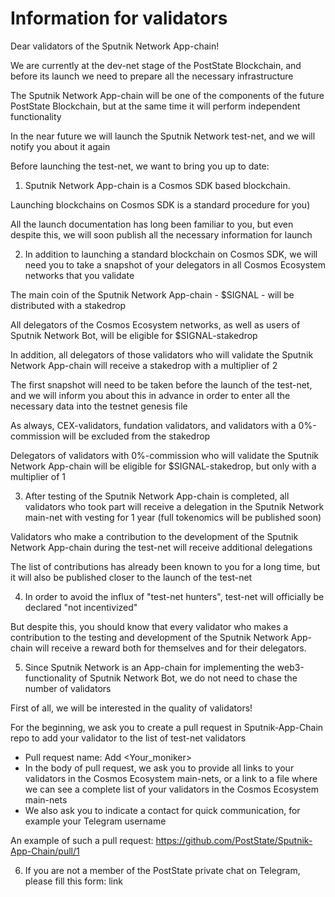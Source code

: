 # Information for validators

Dear validators of the Sputnik Network App-chain!

We are currently at the dev-net stage of the PostState Blockchain, and before its launch we need to prepare all the necessary infrastructure

The Sputnik Network App-chain will be one of the components of the future PostState Blockchain, but at the same time it will perform independent functionality

In the near future we will launch the Sputnik Network test-net, and we will notify you about it again

Before launching the test-net, we want to bring you up to date:

1. Sputnik Network App-chain is a Cosmos SDK based blockchain.

Launching blockchains on Cosmos SDK is a standard procedure for you)

All the launch documentation has long been familiar to you, but even despite this, we will soon publish all the necessary information for launch

2. In addition to launching a standard blockchain on Cosmos SDK, we will need you to take a snapshot of your delegators in all Cosmos Ecosystem networks that you validate 

The main coin of the Sputnik Network App-chain - $SIGNAL - will be distributed with a stakedrop

All delegators of the Cosmos Ecosystem networks, as well as users of Sputnik Network Bot, will be eligible for $SIGNAL-stakedrop

In addition, all delegators of those validators who will validate the Sputnik Network App-chain will receive a stakedrop with a multiplier of 2

The first snapshot will need to be taken before the launch of the test-net, and we will inform you about this in advance in order to enter all the necessary data into the testnet genesis file

As always, CEX-validators, fundation validators, and validators with a 0%-commission will be excluded from the stakedrop

Delegators of validators with 0%-commission who will validate the Sputnik Network App-chain will be eligible for $SIGNAL-stakedrop, but only with a multiplier of 1

3. After testing of the Sputnik Network App-chain is completed, all validators who took part will receive a delegation in the Sputnik Network main-net with vesting for 1 year (full tokenomics will be published soon)

Validators who make a contribution to the development of the Sputnik Network App-chain during the test-net will receive additional delegations

The list of contributions has already been known to you for a long time, but it will also be published closer to the launch of the test-net

4. In order to avoid the influx of "test-net hunters", test-net will officially be declared "not incentivized"

But despite this, you should know that every validator who makes a contribution to the testing and development of the Sputnik Network App-chain will receive a reward both for themselves and for their delegators.

5. Since Sputnik Network is an App-chain for implementing the web3-functionality of Sputnik Network Bot, we do not need to chase the number of validators

First of all, we will be interested in the quality of validators!

For the beginning, we ask you to create a pull request in Sputnik-App-Chain repo to add your validator to the list of test-net validators
- Pull request name: Add <Your_moniker>
- In the body of pull request, we ask you to provide all links to your validators in the Cosmos Ecosystem main-nets, or a link to a file where we can see a complete list of your validators in the Cosmos Ecosystem main-nets
- We also ask you to indicate a contact for quick communication, for example your Telegram username

An example of such a pull request: https://github.com/PostState/Sputnik-App-Chain/pull/1

6. If you are not a member of the PostState private chat on Telegram, please fill this form: link

